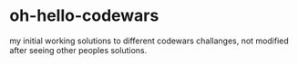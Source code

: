 # oh-hello-codewars


my initial working solutions to different codewars challanges, not modified after seeing other peoples solutions.
